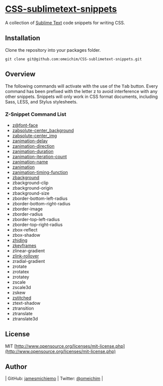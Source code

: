 [CSS-sublimetext-snippets](http://github.com/omeichim/CSS-sublimetext-snippets)
========================================

A collection of [Sublime Text](http://sublimetext.com) code snippets for writing CSS.

## Installation

Clone the repository into your packages folder.

    git clone git@github.com:omeichim/CSS-sublimetext-snippets.git

## Overview

The following commands will activate with the use of the <kbd>Tab</kbd> button. Every command has been prefixed with the letter z to avoid interference with any other snippets. Snippets will only work in CSS format documents, including Sass, LESS, and Stylus stylesheets.

### Z-Snippet Command List ###

* [z@font-face](https://developer.mozilla.org/en-US/docs/CSS/@font-face)
* [zabsolute-center_background](http://css-tricks.com/snippets/css/absolute-center-vertical-horizontal-an-image/)
* [zabsolute-center_img](http://css-tricks.com/snippets/css/absolute-center-vertical-horizontal-an-image/)
* [zanimation-delay](https://developer.mozilla.org/en-US/docs/CSS/animation-delay)
* [zanimation-direction](https://developer.mozilla.org/en-US/docs/CSS/animation-direction)
* [zanimation-duration](https://developer.mozilla.org/en-US/docs/CSS/animation-duration)
* [zanimation-iteration-count](https://developer.mozilla.org/en-US/docs/CSS/animation-iteration-count)
* [zanimation-name](https://developer.mozilla.org/en-US/docs/CSS/animation-name)
* [zanimation](https://developer.mozilla.org/en-US/docs/CSS/animation)
* [zanimation-timing-function](https://developer.mozilla.org/en-US/docs/CSS/animation-timing-function) 
* [zbackground](https://developer.mozilla.org/en-US/docs/CSS/background)
* zbackground-clip
* zbackground-origin
* zbackground-size
* zborder-bottom-left-radius
* zborder-bottom-right-radius
* zborder-image
* zborder-radius
* zborder-top-left-radius
* zborder-top-right-radius
* zbox-reflect
* zbox-shadow
* [zhiding](http://css-tricks.com/snippets/css/accessibilityseo-friendly-css-hiding/)
* [zkeyframes](https://developer.mozilla.org/en-US/docs/CSS/@keyframes)
* zlinear-gradient
* [zlink-rollover](http://css-tricks.com/snippets/css/basic-link-rollover-as-css-sprite/)
* zradial-gradient
* zrotate
* zrotatex
* zrotatey
* zscale
* zscale3d
* zskew
* [zstitched](http://css-tricks.com/snippets/css/stitched-look/)
* ztext-shadow
* ztransition
* ztranslate
* ztranslate3d

## License
MIT [http://www.opensource.org/licenses/mit-license.php](http://www.opensource.org/licenses/mit-license.php)

## Author

| GitHub: [jamesmichiemo](http://github.com/jamesmichiemo) | Twitter: [@omeichim](http://twitter.com/omeichim) | 